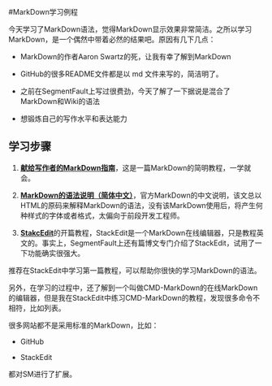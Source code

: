 #MarkDown学习例程

今天学习了MarkDown语法，觉得MarkDown显示效果非常简洁。之所以学习MarkDown，是一个偶然中带着必然的结果吧。原因有几下几点：

- MarkDown的作者Aaron Swartz的死，让我有幸了解到MarkDown

- GitHub的很多README文件都是以 md 文件来写的，简洁明了。

- 之前在SegmentFault上写过很费劲，今天了解了一下据说是混合了MarkDown和Wiki的语法

- 想锻炼自己的写作水平和表达能力

## 学习步骤

1. [**献给写作者的MarkDown指南**](http://jianshu.io/p/q81RER)，这是一篇MarkDown的简明教程，一学就会。

2. [**MarkDown的语法说明（简体中文）**](http://wowubuntu.com/markdown/)，官方MarkDown的中文说明，该文总以HTML的原码来解释MarkDown的语法，没有该MarkDown使用后，将产生何种样式的字体或者格式，太偏向于前段开发工程师。

3. [**StakcEdit**](https://stackedit.io/#)的开篇教程，StackEdit是一个MarkDown在线编辑器，只是教程英文的。事实上，SegmentFault上还有篇博文专门介绍了StackEdit，试用了一下功能确实很强大。

推荐在StackEdit中学习第一篇教程，可以帮助你很快的学习MarkDown的语法。

另外，在学习的过程中，还了解到一个叫做CMD-MarkDown的在线MarkDown的编辑器，但是我在StackEdit中练习CMD-MarkDown的教程，发现很多命令不相符，比如列表。



很多网站都不是采用标准的MarkDown，比如：

- GitHub

- StackEdit

都对SM进行了扩展。

